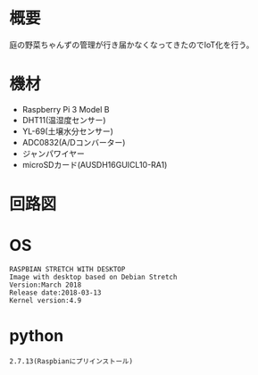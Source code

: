 # 概要

庭の野菜ちゃんずの管理が行き届かなくなってきたのでIoT化を行う。

# 機材

+ Raspberry Pi 3 Model B
+ DHT11(温湿度センサー)
+ YL-69(土壌水分センサー)
+ ADC0832(A/Dコンバーター)
+ ジャンパワイヤー
+ microSDカード(AUSDH16GUICL10-RA1)

# 回路図

# OS

```
RASPBIAN STRETCH WITH DESKTOP
Image with desktop based on Debian Stretch
Version:March 2018
Release date:2018-03-13
Kernel version:4.9
```

# python

```
2.7.13(Raspbianにプリインストール)
```

